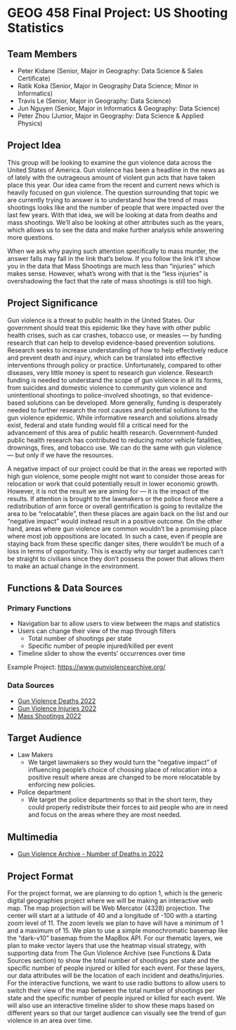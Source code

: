 # GEOG 458 Final Project: US Shooting Statistics

## Team Members

- Peter Kidane (Senior, Major in Geography: Data Science & Sales Certificate)
- Ratik Koka (Senior, Major in Geography Data Science; Minor in Informatics)
- Travis Le (Senior, Major in Geography: Data Science)
- Jun Nguyen (Senior, Major in Informatics & Geography: Data Science)
- Peter Zhou (Junior, Major in Geography: Data Science & Applied Physics)

## Project Idea
This group will be looking to examine the gun violence data across the United States of America. Gun violence has been a headline in the news as of lately with the outrageous amount of violent gun acts that have taken place this year. Our idea came from the recent and current news which is heavily focused on gun violence. The question surrounding that topic we are currently trying to answer is to understand how the trend of mass shootings looks like and the number of people that were impacted over the last few years. With that idea, we will be looking at data from deaths and mass shootings. We’ll also be looking at other attributes such as the years, which allows us to see the data and make further analysis while answering more questions.

When we ask why paying such attention specifically to mass murder, the answer falls may fall in the link that’s below. If you follow the link it’ll show you in the data that Mass Shootings are much less than “injuries” which makes sense. However, what’s wrong with that is the “less injuries”  is overshadowing the fact that the rate of mass shootings is still too high.

## Project Significance

Gun violence is a threat to public health in the United States. Our government should treat this epidemic like they have with other public health crises, such as car crashes, tobacco use, or measles — by funding research that can help to develop evidence-based prevention solutions. Research seeks to increase understanding of how to help effectively reduce and prevent death and injury, which can be translated into effective interventions through policy or practice. Unfortunately, compared to other diseases, very little money is spent to research gun violence. Research funding is needed to understand the scope of gun violence in all its forms, from suicides and domestic violence to community gun violence and unintentional shootings to police-involved shootings, so that evidence-based solutions can be developed. More generally, funding is desperately needed to further research the root causes and potential solutions to the gun violence epidemic. While informative research and solutions already exist, federal and state funding would fill a critical need for the advancement of this area of public health research. Government-funded public health research has contributed to reducing motor vehicle fatalities, drownings, fires, and tobacco use. We can do the same with gun violence — but only if we have the resources.

A negative impact of our project could be that in the areas we reported with high gun violence, some people might not want to consider those areas for relocation or work that could potentially result in lower economic growth. However, it is not the result we are aiming for — it is the impact of the results. If attention is brought to the lawmakers or the police force where a redistribution of arm force or overall gentrification is going to revitalize the area to be “relocatable”, then these places are again back on the list and our “negative impact” would instead result in a positive outcome. On the other hand, areas where gun violence are common wouldn’t be a promising place where most job oppositions  are located. In such a case, even if people are staying back from these specific danger sites, there wouldn’t be much of a loss in terms of opportunity. This is exactly why our target audiences can’t be straight to civilians since they don’t possess the  power that allows them to make an actual change in the environment.

## Functions & Data Sources
### Primary Functions
- Navigation bar to allow users to view between the maps and statistics
- Users can change their view of the map through filters
  - Total number of shootings per state
  - Specific number of people injured/killed per event
- Timeline slider to show the events’ occurrences over time

Example Project: https://www.gunviolencearchive.org/

### Data Sources
- [Gun Violence Deaths 2022](https://www.gunviolencearchive.org/reports/number-of-gun-deaths)
- [Gun Violence Injuries 2022](https://www.gunviolencearchive.org/reports/number-of-gun-injuries)
- [Mass Shootings 2022](https://www.gunviolencearchive.org/reports/mass-shooting)


## Target Audience
- Law Makers
  - We target lawmakers so they would turn the “negative impact” of influencing people’s choice of choosing place of relocation into a positive result where areas are changed to be more relocatable by enforcing new policies.
- Police department
  - We target the police departments so that in the short term, they could properly redistribute their forces to aid people who are in need and focus on the areas where they are most needed.


## Multimedia
- [Gun Violence Archive - Number of Deaths in 2022](https://www.gunviolencearchive.org/query/14c00d51-0b8d-4dd6-a71e-0caa61f54155/map)

## Project Format
For the project format, we are planning to do option 1, which is the generic digital geographies project where we will be making an interactive web map. The map projection will be Web Mercator (4328) projection. The center will start at a latitude of 40 and a longitude of -100 with a starting zoom level of 11. The zoom levels we plan to have will have a minimum of 1 and a maximum of 15. We plan to use a simple monochromatic basemap like the “dark-v10” basemap from the MapBox API. For our thematic layers, we plan to make vector layers that use the heatmap visual strategy, with supporting data from The Gun Violence Archive (see Functions & Data Sources section) to show the total number of shootings per state and the specific number of people injured or killed for each event. For these layers, our data attributes will be the location of each incident and deaths/injuries. For the interactive functions, we want to use radio buttons to allow users to switch their view of the map between the total number of shootings per state and the specific number of people injured or killed for each event. We will also use an interactive timeline slider to show these maps based on different years so that our target audience can visually see the trend of gun violence in an area over time.
